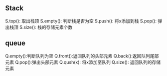 
## Stack
S.top(): 取出栈顶
S.empty(): 判断栈是否为空
S.push(): 将x添加到栈
S.pop(): 弹出栈顶
S.size(): 栈的存储元素个数 

## queue
Q.empty():判断队列为空
Q.front():返回队列的头部元素
Q.back():返回队列尾部元素
Q.pop():弹出头部元素
Q.qush(x): 将x添加至队列
Q.size(): 返回队列的存储元素

